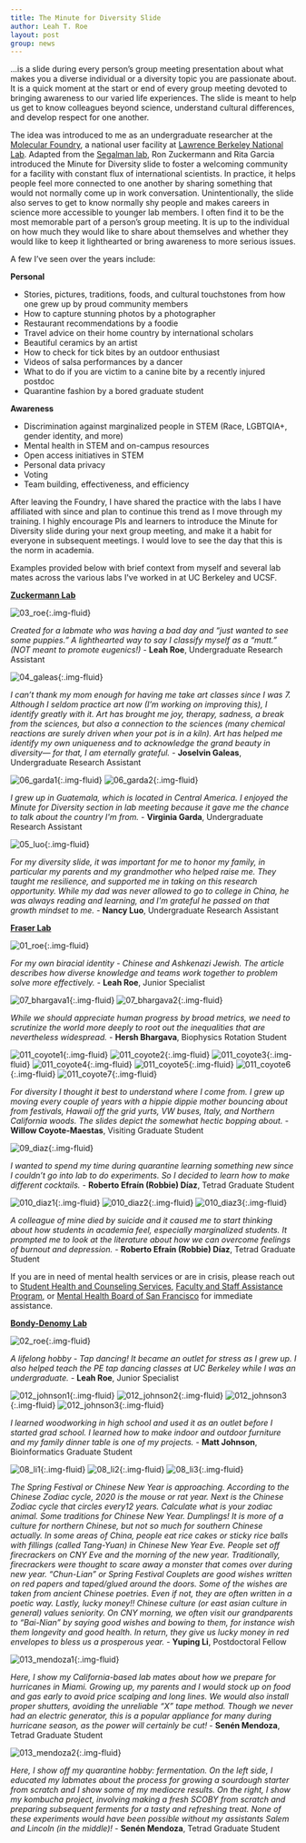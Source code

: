 ```yaml
---
title: The Minute for Diversity Slide
author: Leah T. Roe
layout: post
group: news
---
```

...is a slide during every person’s group meeting presentation about what makes you a diverse individual or a diversity topic you are passionate about. It is a quick moment at the start or end of every group meeting devoted to bringing awareness to our varied life experiences. The slide is meant to help us get to know colleagues beyond science, understand cultural differences, and develop respect for one another.

The idea was introduced to me as an undergraduate researcher at the [Molecular Foundry](https://foundry.lbl.gov), a national user facility at [Lawrence Berkeley National Lab](https://www.lbl.gov). Adapted from the [Segalman lab](http://www.segalman.mrl.ucsb.edu), Ron Zuckermann and Rita Garcia introduced the Minute for Diversity slide to foster a welcoming community for a facility with constant flux of international scientists. In practice, it helps people feel more connected to one another by sharing something that would not normally come up in work conversation. Unintentionally, the slide also serves to get to know normally shy people and makes careers in science more accessible to younger lab members. I often find it to be the most memorable part of a person’s group meeting. It is up to the individual on how much they would like to share about themselves and whether they would like to keep it lighthearted or bring awareness to more serious issues.

A few I’ve seen over the years include:

**Personal**
- Stories, pictures, traditions, foods, and cultural touchstones from how one grew up by proud community members
- How to capture stunning photos by a photographer
- Restaurant recommendations by a foodie
- Travel advice on their home country by international scholars
- Beautiful ceramics by an artist
- How to check for tick bites by an outdoor enthusiast
- Videos of salsa performances by a dancer
- What to do if you are victim to a canine bite by a recently injured postdoc
- Quarantine fashion by a bored graduate student

**Awareness**
- Discrimination against marginalized people in STEM (Race, LGBTQIA+, gender identity, and more)
- Mental health in STEM and on-campus resources
- Open access initiatives in STEM
- Personal data privacy
- Voting
- Team building, effectiveness, and efficiency

After leaving the Foundry, I have shared the practice with the labs I have affiliated with since and plan to continue this trend as I move through my training. I highly encourage PIs and learners to introduce the Minute for Diversity slide during your next group meeting, and make it a habit for everyone in subsequent meetings. I would love to see the day that this is the norm in academia.

Examples provided below with brief context from myself and several lab mates across the various labs I've worked in at UC Berkeley and UCSF.


[**Zuckermann Lab**](http://www.ronznet.com)

![03_roe](/static/img/news/03_roe_mfd.png){:.img-fluid}

*Created for a labmate who was having a bad day and “just wanted to see some puppies.” A lighthearted way to say I classify myself as a “mutt.” (NOT meant to promote eugenics!)* - **Leah Roe**, Undergraduate Research Assistant

![04_galeas](/static/img/news/04_galeas_mfd.png){:.img-fluid}

*I can’t thank my mom enough for having me take art classes since I was 7. Although I seldom practice art now (I’m working on improving this), I identify greatly with it. Art has brought me joy, therapy, sadness, a break from the sciences, but also a connection to the sciences (many chemical reactions are surely driven when your pot is in a kiln). Art has helped me identify my own uniqueness and to acknowledge the grand beauty in diversity— for that, I am eternally grateful.* - **Joselvin Galeas**, Undergraduate Research Assistant


![06_garda1](/static/img/news/06_garda1.1_mfd.png){:.img-fluid}
![06_garda2](/static/img/news/06_garda1.2_mfd.png){:.img-fluid}

*I grew up in Guatemala, which is located in Central America. I enjoyed the Minute for Diversity section in lab meeting because it gave me the chance to talk about the country I'm from.* - **Virginia Garda**, Undergraduate Research Assistant

![05_luo](/static/img/news/05_luo_mfd.png){:.img-fluid}

*For my diversity slide, it was important for me to honor my family, in particular my parents and my grandmother who helped raise me. They taught me resilience, and supported me in taking on this research opportunity. While my dad was never allowed to go to college in China, he was always reading and learning, and I'm grateful he passed on that growth mindset to me.* - **Nancy Luo**, Undergraduate Research Assistant



[**Fraser Lab**](http://www.fraserlab.com)

![01_roe](/static/img/news/01_roe_mfd.png){:.img-fluid}

*For my own biracial identity - Chinese and Ashkenazi Jewish. The article describes how diverse knowledge and teams work together to problem solve more effectively.* - **Leah Roe**, Junior Specialist

![07_bhargava1](/static/img/news/07_bhargava1.1_mfd.png){:.img-fluid}
![07_bhargava2](/static/img/news/07_bhargava1.2_mfd.png){:.img-fluid}

*While we should appreciate human progress by broad metrics, we need to scrutinize the world more deeply to root out the inequalities that are nevertheless widespread.* - **Hersh Bhargava**, Biophysics Rotation Student

![011_coyote1](/static/img/news/011_coyote1.1_mfd.png){:.img-fluid}
![011_coyote2](/static/img/news/011_coyote1.2_mfd.png){:.img-fluid}
![011_coyote3](/static/img/news/011_coyote1.3_mfd.png){:.img-fluid}
![011_coyote4](/static/img/news/011_coyote1.4_mfd.png){:.img-fluid}
![011_coyote5](/static/img/news/011_coyote1.5_mfd.png){:.img-fluid}
![011_coyote6](/static/img/news/011_coyote1.6_mfd.png){:.img-fluid}
![011_coyote7](/static/img/news/011_coyote1.7_mfd.png){:.img-fluid}

*For diversity I thought it best to understand where I come from. I grew up moving every couple of years with a hippie dippie mother bouncing about from  festivals, Hawaii off the grid yurts, VW buses, Italy, and Northern California woods. The slides depict the somewhat hectic bopping about.* - **Willow Coyote-Maestas**, Visiting Graduate Student

![09_diaz](/static/img/news/09_diaz1_mfd.jpg){:.img-fluid}

*I wanted to spend my time during quarantine learning something new since I couldn’t go into lab to do experiments. So I decided to learn how to make different cocktails.* - **Roberto Efraín (Robbie) Díaz**, Tetrad Graduate Student

![010_diaz1](/static/img/news/010_diaz2.1_mfd.jpg){:.img-fluid}
![010_diaz2](/static/img/news/010_diaz2.2_mfd.jpg){:.img-fluid}
![010_diaz3](/static/img/news/010_diaz2.3_mfd.jpg){:.img-fluid}

*A colleague of mine died by suicide and it caused me to start thinking about how students in academia feel, especially marginalized students. It prompted me to look at the literature about how we can overcome feelings of burnout and depression.* - **Roberto Efraín (Robbie) Díaz**, Tetrad Graduate Student


If you are in need of mental health services or are in crisis, please reach out to [Student Health and Counseling Services](https://studenthealth.ucsf.edu/student-health-and-counseling-services), [Faculty and Staff Assistance Program](https://hr.ucsf.edu/hr.php?org=c&AT=cm&S=Faculty+and+Staff+Assistance), or [Mental Health Board of San Francisco](http://www.mhbsf.org/resources/) for immediate assistance. 



[**Bondy-Denomy Lab**](https://bondydenomylab.ucsf.edu)

![02_roe](/static/img/news/02_roe_mfd.png){:.img-fluid}

*A lifelong hobby - Tap dancing! It became an outlet for stress as I grew up. I also helped teach the PE tap dancing classes at UC Berkeley while I was an undergraduate.* - **Leah Roe**, Junior Specialist

![012_johnson1](/static/img/news/012_johnson1.1_mfd.png){:.img-fluid}
![012_johnson2](/static/img/news/012_johnson1.2_mfd.png){:.img-fluid}
![012_johnson3](/static/img/news/012_johnson1.3_mfd.png){:.img-fluid}
![012_johnson3](/static/img/news/012_johnson1.4_mfd.png){:.img-fluid}

*I learned woodworking in high school and used it as an outlet before I started grad school. I learned how to make indoor and outdoor furniture and my family dinner table is one of my projects.* - **Matt Johnson**, Bioinformatics Graduate Student

![08_li1](/static/img/news/08_li1.1_mfd.png){:.img-fluid}
![08_li2](/static/img/news/08_li1.2_mfd.png){:.img-fluid}
![08_li3](/static/img/news/08_li1.3_mfd.png){:.img-fluid}

*The Spring Festival or Chinese New Year is approaching. According to the Chinese Zodiac cycle, 2020 is the mouse or rat year. Next is the Chinese Zodiac cycle that circles every12 years. Calculate what is your zodiac animal. Some traditions for Chinese New Year. Dumplings! It is more of a culture for northern Chinese,  but not so much for southern Chinese actually. In some areas of China, people eat rice cakes or sticky rice balls with fillings (called Tang-Yuan) in Chinese New Year Eve. People set  off firecrackers on CNY Eve and the morning of the new year. Traditionally, firecrackers were thought to scare away a monster that comes over during new year. “Chun-Lian” or Spring Festival Couplets are good wishes written on red papers and taped/glued around the doors. Some of the wishes are taken from ancient Chinese poetries. Even if not, they are often written in a poetic way. Lastly, lucky money!! Chinese culture (or east asian culture in general) values seniority. On CNY morning, we often visit our grandparents to “Bai-Nian” by saying good wishes and bowing to them, for instance wish them longevity and good health. In return, they give us lucky money in red envelopes to bless us a prosperous year.* - **Yuping Li**, Postdoctoral Fellow

![013_mendoza1](/static/img/news/013_mendoza1_mfd.png){:.img-fluid}

*Here, I show my California-based lab mates about how we prepare for hurricanes in Miami. Growing up, my parents and I would stock up on food and gas early to avoid price scalping and long lines. We would also install proper shutters, avoiding the unreliable “X” tape method. Though we never had an electric generator, this is a popular appliance for many during hurricane season, as the power will certainly be cut!* - **Senén Mendoza**, Tetrad Graduate Student

![013_mendoza2](/static/img/news/014_mendoza2_mfd.png){:.img-fluid}

*Here, I show off my quarantine hobby: fermentation. On the left side, I educated my labmates about the process for growing a sourdough starter from scratch and I show some of my mediocre results. On the right, I show my kombucha project, involving making a fresh SCOBY from scratch and preparing subsequent ferments for a tasty and refreshing treat. None of these experiments would have been possible without my assistants Salem and Lincoln (in the middle)!* - **Senén Mendoza**, Tetrad Graduate Student
